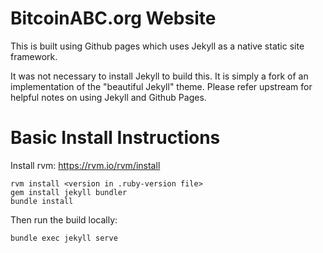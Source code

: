 # BitcoinABC.org Website

This is built using Github pages which uses Jekyll as a native static site framework.

It was not necessary to install Jekyll to build this.  It is simply a fork of an implementation
of the "beautiful Jekyll" theme.  Please refer upstream for helpful notes on using Jekyll and Github Pages.

# Basic Install Instructions

Install rvm: https://rvm.io/rvm/install

```
rvm install <version in .ruby-version file>
gem install jekyll bundler
bundle install
```

Then run the build locally:
```
bundle exec jekyll serve
```

